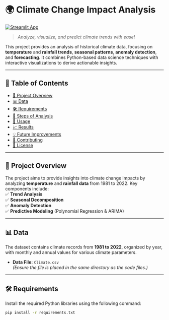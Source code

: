 # 🌍 Climate Change Impact Analysis  
[![Streamlit App](https://img.shields.io/badge/Streamlit-App-orange?style=for-the-badge&logo=streamlit)](https://climatechangeimpactanalysis-orf79frg5lv26npkscmr3b.streamlit.app/)  
> *Analyze, visualize, and predict climate trends with ease!*

This project provides an analysis of historical climate data, focusing on **temperature** and **rainfall trends**, **seasonal patterns**, **anomaly detection**, and **forecasting**. It combines Python-based data science techniques with interactive visualizations to derive actionable insights.

---

## 📖 Table of Contents
- [🌟 Project Overview](#-project-overview)
- [📊 Data](#-data)
- [🛠️ Requirements](#️-requirements)
- [🚀 Steps of Analysis](#-steps-of-analysis)
- [📂 Usage](#-usage)
- [📈 Results](#-results)
- [💡 Future Improvements](#-future-improvements)
- [🤝 Contributing](#-contributing)
- [📜 License](#-license)

---

## 🌟 Project Overview

The project aims to provide insights into climate change impacts by analyzing **temperature** and **rainfall data** from 1981 to 2022. Key components include:  
✅ **Trend Analysis**  
✅ **Seasonal Decomposition**  
✅ **Anomaly Detection**  
✅ **Predictive Modeling** (Polynomial Regression & ARIMA)  

---

## 📊 Data

The dataset contains climate records from **1981 to 2022**, organized by year, with monthly and annual values for various climate parameters.

- **Data File:** `Climate.csv`  
  *(Ensure the file is placed in the same directory as the code files.)*

---

## 🛠️ Requirements

Install the required Python libraries using the following command:

```bash
pip install -r requirements.txt
